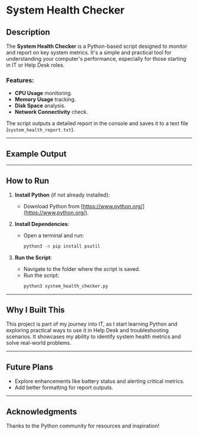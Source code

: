 # System Health Checker

## Description
The **System Health Checker** is a Python-based script designed to monitor and report on key system metrics. It's a simple and practical tool for understanding your computer's performance, especially for those starting in IT or Help Desk roles.

### Features:
- **CPU Usage** monitoring.
- **Memory Usage** tracking.
- **Disk Space** analysis.
- **Network Connectivity** check.

The script outputs a detailed report in the console and saves it to a text file (`system_health_report.txt`).

---

## Example Output


---

## How to Run
1. **Install Python** (if not already installed):
   - Download Python from [https://www.python.org/](https://www.python.org/).

2. **Install Dependencies**:
   - Open a terminal and run:
     ```bash
     python3 -m pip install psutil
     ```

3. **Run the Script**:
   - Navigate to the folder where the script is saved.
   - Run the script:
     ```bash
     python3 system_health_checker.py
     ```

---

## Why I Built This
This project is part of my journey into IT, as I start learning Python and exploring practical ways to use it in Help Desk and troubleshooting scenarios. It showcases my ability to identify system health metrics and solve real-world problems.

---

## Future Plans
- Explore enhancements like battery status and alerting critical metrics.
- Add better formatting for report outputs.

---

## Acknowledgments
Thanks to the Python community for resources and inspiration!



